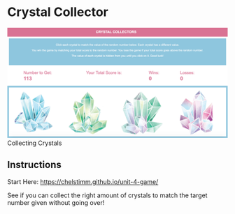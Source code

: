 # Crystal Collector
![](/assets/images/Crystal%20Collectors.png)
Collecting Crystals

## Instructions
Start Here: https://chelstimm.github.io/unit-4-game/

See if you can collect the right amount of crystals to match the target number given without going over! 
